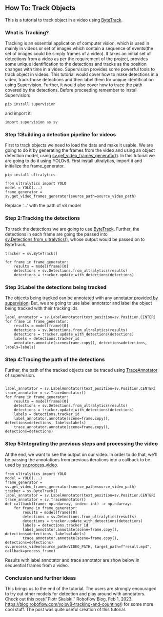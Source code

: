 ## How To: Track Objects
This is a tutorial to track object in a video using [ByteTrack](https://supervision.roboflow.com/trackers/#supervision.tracker.byte_tracker.core.ByteTrack).
### What is Tracking?
Tracking is an essential application of computer vision, which is used in mainly in videos or set of images which contain a sequence of events(the set of images could be simply frames of a video). It takes an initial set of detections from a video as per the requirement of the project, provides some unique identification to the detections and tracks as the position changes with time in a video. Supervision provides some powerful tools to track object in videos. This tutorial would cover how to make detections in a video, track those detections and then label them for unique identification using Supervision. Further, it would also cover how to trace the path covered by the detections.
Before proceeding remember to install Supervision:
```
pip install supervision
```
and import it:
```
import supervision as sv
```
### Step 1:Building a detection pipeline for videos
First to track objects we need to load the data and make it usable. We are going to do it by generating the frames from the video and using an object detection model, using [sv.get_video_frames_generator()](https://supervision.roboflow.com/utils/video/#get_video_frames_generator). In this tutorial we are going to do it using YOLOv8.
First install ultralytics, import it and initialize the frame_generator.
```
pip install ultralytics
```
```
from ultralytics import YOLO
model = YOLO(...)
frame_generator = sv.get_video_frames_generator(source_path=source_video_path)
```
Replace '...' with the path of v8 model
### Step 2:Tracking the detections
To track the detections we are going to use [ByteTrack](https://supervision.roboflow.com/trackers/#supervision.tracker.byte_tracker.core.ByteTrack). Further, the detections in each frame are going tbe passed into [sv.Detections.from_ultralytics()](https://supervision.roboflow.com/detection/core/), whose output would be passed on to ByteTrack.
```
tracker = sv.ByteTrack()

for frame in frame_generator:
    results = model(frame)[0]
    detections = sv.Detections.from_ultralytics(results)
    detections = tracker.update_with_detections(detections)
```
### Step 3:Label the detections being tracked
The objects being tracked can be annotated with any [annotator provided by supervision](https://supervision.roboflow.com/annotators/#labelannotator). But, we are going to use label annotator and label the object being tracked with their tracking ids.
```
label_annotator = sv.LabelAnnotator(text_position=sv.Position.CENTER)
for frame in frame_generator:
    results = model(frame)[0]
    detections = sv.Detections.from_ultralytics(results)
    detections = tracker.update_with_detections(detections)
    labels = detections.tracker_id
    annotator.annotate(scene=frame.copy(), detections=detections, labels=labels)
```
### Step 4:Tracing the path of the detections
Further, the path of the tracked objects can be traced using [TraceAnnotator](https://supervision.roboflow.com/annotators/#traceannotator) of supervision.
```

label_annotator = sv.LabelAnnotator(text_position=sv.Position.CENTER)
trace_annotator = sv.TraceAnnotator()
for frame in frame_generator:
    results = model(frame)[0]
    detections = sv.Detections.from_ultralytics(results)
    detections = tracker.update_with_detections(detections)
    labels = detections.tracker_id
    label_annotator.annotate(scene=frame.copy(), detections=detections, labels=labels)
    trace_annotator.annotate(scene=frame.copy(), detections=detections)
```
### Step 5:Integrating the previous steps and processing the video
At the end, we want to see the output on our video. In order to do that, we'll be passing the annotations from previous iterations into a callback to be used by [sv.process_video](https://supervision.roboflow.com/utils/video/#process_video).
```
from ultralytics import YOLO
model = YOLO(...)
frame_generator = sv.get_video_frames_generator(source_path=source_video_path)
tracker = sv.ByteTrack()
label_annotator = sv.LabelAnnotator(text_position=sv.Position.CENTER)
trace_annotator = sv.TraceAnnotator()
def callback(frame: np.ndarray, index: int) -> np.ndarray:
    for frame in frame_generator:
        results = model(frame)[0]
        detections = sv.Detections.from_ultralytics(results)
        detections = tracker.update_with_detections(detections)
        labels = detections.tracker_id
        label_annotator.annotate(scene=frame.copy(), detections=detections, labels=labels)
        trace_annotator.annotate(scene=frame.copy(), detections=detections)
sv.process_video(source_path=VIDEO_PATH, target_path=f"result.mp4", callback=process_frame)
```
Results with label annotator and trace annotator are show below in sequential frames from a video.
### Conclusion and further ideas
This brings us to the end of the tutorial. The users are strongly encouraged to try out other models for detection and play around with annotators. Check out this [post](https://blog.roboflow.com/yolov8-tracking-and-counting/#object-tracking-with-bytetrack)("Piotr Skalski." Roboflow Blog, Feb 1, 2023. https://blog.roboflow.com/yolov8-tracking-and-counting/) for some more cool stuff. The post was quite useful creation of this tutorial.
